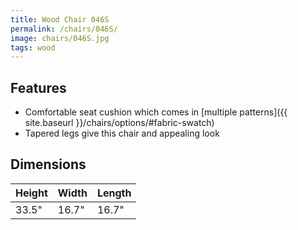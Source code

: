 ```yaml
---
title: Wood Chair 046S
permalink: /chairs/046S/
image: chairs/046S.jpg
tags: wood
---
```

## Features

- Comfortable seat cushion which comes in [multiple patterns]({{ site.baseurl }}/chairs/options/#fabric-swatch)
- Tapered legs give this chair and appealing look

## Dimensions

Height | Width | Length
-------|-------|-------
33.5"  | 16.7" | 16.7"